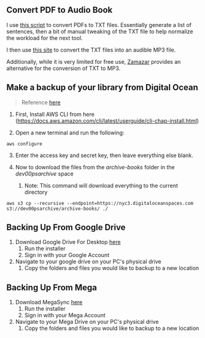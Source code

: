 ## Convert PDF to Audio Book

I use [this script](https://gist.github.com/gndpwnd/cfaa8ee83c24c01c2da7a3ebf44ea97f) to convert PDFs to TXT files. Essentially generate a list of sentences, then a bit of manual tweaking of the TXT file to help normalize the workload for the next tool.

I then use [this site](https://audio.online-convert.com/convert/txt-to-mp3) to convert the TXT files into an audible MP3 file.

Additionally, while it is very limited for free use, [Zamazar](https://zazmar.com) provides an alternative for the conversion of TXT to MP3.


## Make a backup of your library from Digital Ocean

> Reference [here](https://thatcoder.space/download-files-from-digital-ocean-spaces/)


1. First, Install AWS CLI from here (https://docs.aws.amazon.com/cli/latest/userguide/cli-chap-install.html)

2. Open a new terminal and run the following:

```
aws configure
```

3. Enter the access key and secret key, then leave everything else blank.

4. Now to download the files from the *archive-books* folder in the *dev00psarchive* space
   1. Note: This command will download everything to the current directory

```
aws s3 cp --recursive --endpoint=https://nyc3.digitaloceanspaces.com s3://dev00psarchive/archive-books/ ./
```

## Backing Up From Google Drive 

1. Download Google Drive For Desktop [here](https://www.google.com/drive/download/)
    1. Run the installer
    2. Sign in with your Google Account
2. Navigate to your google drive on your PC's physical drive 
    1. Copy the folders and files you would like to backup to a new location


## Backing Up From Mega 

1. Download MegaSync [here](https://mega.nz/sync)
    1. Run the installer
    2. Sign in with your Mega Account
2. Navigate to your Mega Drive on your PC's physical drive
    1. Copy the folders and files you would like to backup to a new location